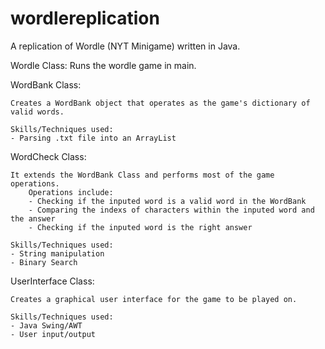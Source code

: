 # wordlereplication
A replication of Wordle (NYT Minigame) written in Java. 

Wordle Class: 
    Runs the wordle game in main. 


WordBank Class:

    Creates a WordBank object that operates as the game's dictionary of valid words.

    Skills/Techniques used: 
    - Parsing .txt file into an ArrayList


WordCheck Class:
    
    It extends the WordBank Class and performs most of the game operations. 
        Operations include:
        - Checking if the inputed word is a valid word in the WordBank
        - Comparing the indexs of characters within the inputed word and the answer
        - Checking if the inputed word is the right answer

    Skills/Techniques used: 
    - String manipulation
    - Binary Search 


UserInterface Class: 

    Creates a graphical user interface for the game to be played on.

    Skills/Techniques used: 
    - Java Swing/AWT
    - User input/output


